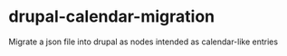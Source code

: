 # drupal-calendar-migration
Migrate a json file into drupal as nodes intended as calendar-like entries
